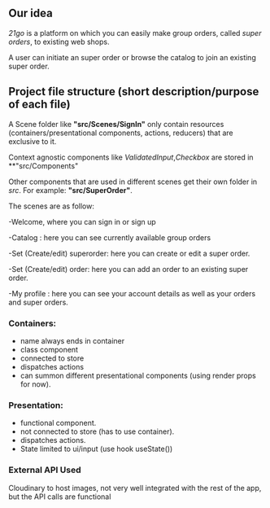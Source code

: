## Our idea
    
*21go* is a platform on which you can easily make group orders, called *super orders*, to existing web shops.

A user can initiate an super order or browse the catalog to join an existing super order.
     
## Project file structure (short description/purpose of each file)

A Scene folder like **"src/Scenes/SignIn"** only contain resources (containers/presentational components, actions, reducers) that are exclusive to it.

Context agnostic components like *ValidatedInput*,*Checkbox* are stored in **"src/Components"

Other components that are used in different scenes get their own folder in *src*. For example: **"src/SuperOrder"**.

The scenes are as follow:
    
-Welcome, where you can sign in or sign up

-Catalog : here you can see currently available group orders

-Set (Create/edit) superorder: here you can create or edit a super order.

-Set (Create/edit) order: here you can add an order to an existing super order.

-My profile : here you can see your account details as well as your orders and super orders.


### Containers:

- name always ends in container
- class component
- connected to store
- dispatches actions
- can summon different presentational components (using render props for now).

### Presentation:

- functional component.
- not connected to store (has to use container).
- dispatches actions.
- State limited to ui/input (use hook useState())
    
### External API Used

Cloudinary to host images, not very well integrated with the rest of the app, but the API calls are functional